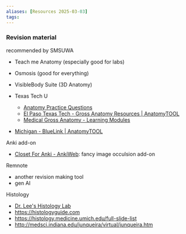 ```yaml
---
aliases: [Resources 2025-03-03]
tags: 
---
```



### Revision material
recommended by SMSUWA
- Teach me Anatomy (especially good for labs)
- Osmosis (good for everything)
- VisibleBody Suite (3D Anatomy)


- Texas Tech U
	- [Anatomy Practice Questions](https://anatomy.elpaso.ttuhsc.edu/quizzes/quiz_index.html)
	- [El Paso Texas Tech - Gross Anatomy Resources | AnatomyTOOL](https://anatomytool.org/content/el-paso-texas-tech-gross-anatomy-resources)
	- [Medical Gross Anatomy - Learning Modules](https://anatomy.elpaso.ttuhsc.edu/courseinfo/module_index.html)
- [Michigan - BlueLink | AnatomyTOOL](https://anatomytool.org/content/michigan-bluelink)



Anki add-on
- [Closet For Anki - AnkiWeb](https://ankiweb.net/shared/info/272311064): fancy image occulsion add-on

Remnote
- another revision making tool
- gen AI


Histology
- [Dr. Lee's Histology Lab](http://leeshistology.com/)
- https://histologyguide.com
- https://histology.medicine.umich.edu/full-slide-list
- http://medsci.indiana.edu/junqueira/virtual/junqueira.htm